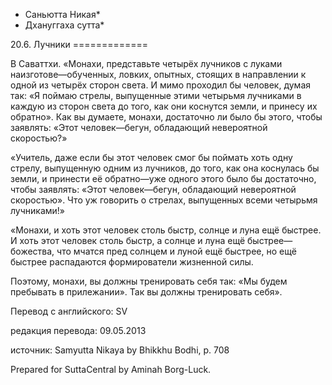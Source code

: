 * Саньютта Никая*
* Дхануггаха сутта*

20\.6\. Лучники
\=\=\=\=\=\=\=\=\=\=\=\=\=

В Саваттхи\. «Монахи, представьте четырёх лучников с луками наизготове—обученных, ловких, опытных, стоящих в направлении к одной из четырёх сторон света\. И мимо проходил бы человек, думая так: «Я поймаю стрелы, выпущенные этими четырьмя лучниками в каждую из сторон света до того, как они коснутся земли, и принесу их обратно»\. Как вы думаете, монахи, достаточно ли было бы этого, чтобы заявлять: «Этот человек—бегун, обладающий невероятной скоростью?»

«Учитель, даже если бы этот человек смог бы поймать хоть одну стрелу, выпущенную одним из лучников, до того, как она коснулась бы земли, и принести её обратно—уже одного этого было бы достаточно, чтобы заявлять: «Этот человек—бегун, обладающий невероятной скоростью»\. Что уж говорить о стрелах, выпущенных всеми четырьмя лучниками\!»

«Монахи, и хоть этот человек столь быстр, солнце и луна ещё быстрее\. И хоть этот человек столь быстр, а солнце и луна ещё быстрее—божества, что мчатся пред солнцем и луной ещё быстрее, но ещё быстрее распадаются формирователи жизненной силы\.

Поэтому, монахи, вы должны тренировать себя так: «Мы будем пребывать в прилежании»\. Так вы должны тренировать себя»\.

Перевод с английского: SV

редакция перевода: 09\.05\.2013

источник: Samyutta Nikaya by Bhikkhu Bodhi, p\. 708

Prepared for SuttaCentral by Aminah Borg\-Luck\.